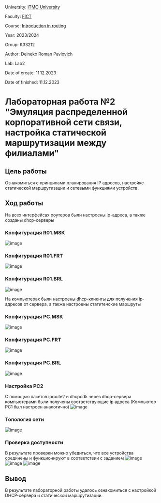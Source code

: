 University: [ITMO University](https://itmo.ru/ru/)  

Faculty: [FICT](https://fict.itmo.ru)  

Course: [Introduction in routing](https://github.com/itmo-ict-faculty/introduction-in-routing)  

Year: 2023/2024  

Group: K33212  

Author: Deineko Roman Pavlovich

Lab: Lab2  

Date of create: 11.12.2023  

Date of finished: 11.12.2023

# Лабораторная работа №2 "Эмуляция распределенной корпоративной сети связи, настройка статической маршрутизации между филиалами"
## Цель работы
Ознакомиться с принципами планирования IP адресов, настройке статической маршрутизации и сетевыми функциями устройств.
## Ход работы
На всех интерфейсах роутеров были настроены ip-адреса, а также созданы dhcp-серверы
### Конфигурация R01.MSK
![image](https://github.com/DeinekoRoman/2023_2024-introduction_in_routing-k33212-deineko_r_p/assets/90695269/e420d82c-67f4-40b8-bf4c-9b6524e0e7ad)

### Конфигурация R01.FRT
![image](https://github.com/DeinekoRoman/2023_2024-introduction_in_routing-k33212-deineko_r_p/assets/90695269/97a08cfe-36b6-412b-98d1-08d560fdd1ba)

### Конфигурация R01.BRL
![image](https://github.com/DeinekoRoman/2023_2024-introduction_in_routing-k33212-deineko_r_p/assets/90695269/e42338c1-ba2b-4a4c-917a-912ffab3722b)

На компьютерах были настроены dhcp-клиенты для получения ip-адресов от сервера, а также настроены статитечские маршруты

### Конфигурация PC.MSK
![image](https://github.com/DeinekoRoman/2023_2024-introduction_in_routing-k33212-deineko_r_p/assets/90695269/d3890bd3-408a-4103-87c9-74ef6259d7e2)

### Конфигурация PC.FRT
![image](https://github.com/DeinekoRoman/2023_2024-introduction_in_routing-k33212-deineko_r_p/assets/90695269/185882b8-df7f-487c-8a4e-785351ead9c2)

### Конфигурация PC.BRL
![image](https://github.com/DeinekoRoman/2023_2024-introduction_in_routing-k33212-deineko_r_p/assets/90695269/21f3038c-1df0-4067-adc3-4919fb9ff713)

### Настройка PC2
С помощью пакетов iproute2 и dhcpcd5 через dhcp-сервера компьютерами были получены соответствующие ip адреса (Компьютер PC1 был настроен аналогично)
![image](https://github.com/DeinekoRoman/2023_2024-introduction_in_routing-k33212-deineko_r_p/assets/90695269/0617ad09-ad29-4dc4-9086-57fd85f6b26e)

### Топология сети
![image](https://github.com/DeinekoRoman/2023_2024-introduction_in_routing-k33212-deineko_r_p/assets/90695269/1b5dab6d-141b-45b4-8b1a-0cb3e3001b28)

### Проверка доступности
В результате проверки можно убедиться, что все устройства соединены и функционируют в соответствии с заданием
![image](https://github.com/DeinekoRoman/2023_2024-introduction_in_routing-k33212-deineko_r_p/assets/90695269/26e38df5-82f3-4969-a7cd-123ae5230180)
![image](https://github.com/DeinekoRoman/2023_2024-introduction_in_routing-k33212-deineko_r_p/assets/90695269/5548760a-ca1b-4ad3-ad2d-55c1cd8a3849)
![image](https://github.com/DeinekoRoman/2023_2024-introduction_in_routing-k33212-deineko_r_p/assets/90695269/4f0dc8fb-fd3c-47c8-a1fe-cec99f340605)

## Вывод
В результате лабораторной работы удалось ознакомиться с настройкой DHCP-сервера и статической маршрутизации.


